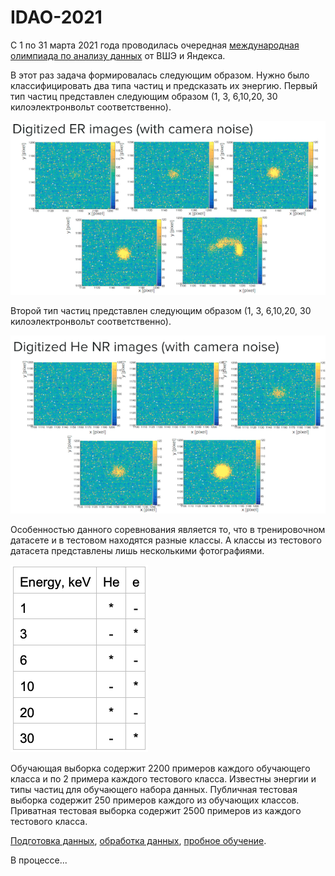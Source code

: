 # IDAO-2021
C 1 по 31 марта 2021 года проводилась очередная [международная олимпиада по анализу данных](https://idao.world) от ВШЭ и Яндекса.

В этот раз задача формировалась следующим образом. Нужно было классифицировать два типа частиц и предсказать их энергию.
Первый тип частиц представлен следующим образом (1, 3, 6,10,20, 30 килоэлектронвольт соответственно).

![ER](https://github.com/Kirill-Shokhin/IDAO-2021/blob/main/images/ER.png)

Второй тип частиц представлен следующим образом (1, 3, 6,10,20, 30 килоэлектронвольт соответственно).

![NR](https://github.com/Kirill-Shokhin/IDAO-2021/blob/main/images/NR.png)

Особенностью данного соревнования является то, что в тренировочном датасете и в тестовом находятся разные классы. А классы из тестового датасета представлены лишь несколькими фотографиями.

![Splitting](https://github.com/Kirill-Shokhin/IDAO-2021/blob/main/images/Splitting.png)

Обучающая выборка содержит 2200 примеров каждого обучающего класса и по 2 примера каждого тестового класса. Известны энергии и типы частиц для обучающего набора данных. Публичная тестовая выборка содержит 250 примеров каждого из обучающих классов. Приватная тестовая выборка содержит 2500 примеров из каждого тестового класса.

[Подготовка данных][1], [обработка данных][2], [пробное обучение][3].

В процессе...

[1]: https://nbviewer.jupyter.org/github/Kirill-Shokhin/IDAO-2021/blob/main/Data%20preparation.ipynb
[2]: https://nbviewer.jupyter.org/github/Kirill-Shokhin/IDAO-2021/blob/main/Data%20processing.ipynb
[3]: https://nbviewer.jupyter.org/github/Kirill-Shokhin/IDAO-2021/blob/main/Trial%20training.ipynb
